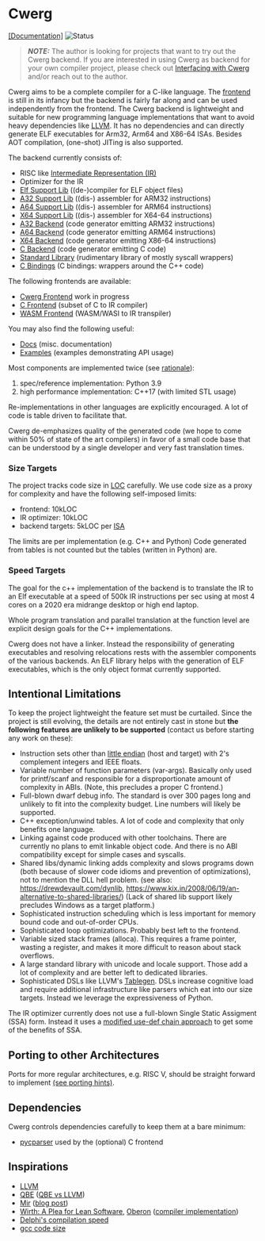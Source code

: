 # Cwerg

[[Documentation]](Docs/) ![Status](../../workflows/cwerg-tests/badge.svg)

> **_NOTE:_**  The author is looking for projects that want to try out the Cwerg
> backend. If you are interested in using Cwerg as backend for your own compiler
> project, please check out [Interfacing with Cwerg](Docs/interfacing_with_cwerg.md)
> and/or reach out to the author.

Cwerg aims to be a complete compiler for a C-like language. The [frontend](FrontEnd) is still in its infancy but the backend is fairly far along and 
can be used independently from the frontend.
The Cwerg backend is lightweight and suitable for new programming 
language implementations that want to avoid heavy dependencies like
[LLVM](https://llvm.org). It has no dependencies and can directly generate
ELF executables for Arm32, Arm64 and X86-64 ISAs.
Besides AOT compilation, (one-shot) JITing is also supported.

The backend currently consists of:

* RISC like [Intermediate Representation (IR)](Docs/opcodes.md) 
* Optimizer for the IR
* [Elf Support Lib](Elf/)   ((de-)compiler for ELF object files)
* [A32 Support Lib](CpuA32/) ((dis-) assembler for ARM32 instructions)
* [A64 Support Lib](CpuA64/) ((dis-) assembler for ARM64 instructions)
* [X64 Support Lib](CpuX64/) ((dis-) assembler for X64-64 instructions)
* [A32 Backend](CodeGenA32/) (code generator emitting ARM32 instructions)
* [A64 Backend](CodeGenA64/) (code generator emitting ARM64 instructions)
* [X64 Backend](CodeGenX64/) (code generator emitting X86-64 instructions)
* [C Backend](CodeGenC/) (code generator emitting C code)
* [Standard Library](StdLib/) (rudimentary library of mostly syscall wrappers)
* [C Bindings](BindingsC/) (C bindings: wrappers around the C++ code)

The following frontends are available:
* [Cwerg Frontend](FrontEnd) work in progress
* [C Frontend](FrontEndC/)  (subset of C to IR compiler)
* [WASM Frontend](FrontEndWASM/) (WASM/WASI to IR transpiler)
  
You may also find the following useful:
* [Docs](Docs/) (misc. documentation)
* [Examples](Examples/) (examples demonstrating API usage)

Most components are implemented twice (see [rationale](Docs/why_python.md)):
1. spec/reference implementation: Python 3.9
2. high performance implementation: C++17 (with limited STL usage)

Re-implementations in other languages are explicitly encouraged. A lot of
code is table driven to facilitate that.

Cwerg de-emphasizes quality of the generated code (we hope to come within 50%
of state of the art  compilers) in favor of a small code base that can be
understood by a single developer and very fast translation times.

### Size Targets

The project tracks code size in [LOC](CLOC.txt) carefully. 
We use code size as a proxy for complexity and have the following self-imposed limits:
* frontend: 10kLOC
* IR optimizer: 10kLOC 
* backend targets: 5kLOC per [ISA](https://en.wikipedia.org/wiki/Instruction_set_architecture)

The limits are per implementation (e.g. C++ and Python)
Code generated from tables is not counted but the tables (written in Python) are.

### Speed Targets

The goal for the c++ implementation of the backend is to translate the IR to an
Elf executable at a speed of 500k IR instructions per sec using at most 4 cores on a 2020 era midrange desktop or high end laptop.

Whole program translation and parallel translation at the function level are 
explicit design goals for the C++ implementations.

Cwerg does not have a linker. Instead the responsibility of 
generating executables and resolving relocations rests with the assembler
components of the various backends. An ELF library helps with the generation of
ELF executables, which is the only object format currently supported.

## Intentional Limitations

To keep the project lightweight the feature set must be curtailed.
Since the project is still evolving, the details are not entirely cast in stone but 
**the following features are unlikely to be supported** (contact us before starting 
any work on these):

* Instruction sets other than [little endian](https://en.wikipedia.org/wiki/Comparison_of_instruction_set_architectures) (host and target) with 2's complement integers and IEEE floats.
* Variable number of function parameters (var-args). Basically only used for
  printf/scanf and responsible for a disproportionate amount of complexity in 
  ABIs. (Note, this precludes a proper C frontend.)
* Full-blown dwarf debug info. The standard is over 300 pages long and unlikely
  to fit into the complexity budget. Line numbers will likely be supported.
* C++ exception/unwind tables. A lot of code and complexity that only benefits one language.
* Linking against code produced with other toolchains. There are currently no plans
  to emit linkable object code. And there is no ABI compatibility except for simple cases and syscalls. 
* Shared libs/dynamic linking adds complexity and slows programs down (both because
  of slower code idioms and prevention of optimizations), not
  to mention the DLL hell problem. (see also: https://drewdevault.com/dynlib, 
  https://www.kix.in/2008/06/19/an-alternative-to-shared-libraries/)
  (Lack of shared lib support likely precludes Windows as a target platform.) 
* Sophisticated instruction scheduling which is less important for memory 
  bound code and out-of-order CPUs.
* Sophisticated loop optimizations. Probably best left to the frontend.
* Variable sized stack frames (alloca). This requires a frame pointer, wasting a register,
  and makes it more difficult to reason about stack overflows.
* A large standard library with unicode and locale support. Those add a lot of 
  complexity and are better left to dedicated libraries.
* Sophisticated DSLs like LLVM's [Tablegen](https://llvm.org/docs/TableGen/).
  DSLs increase cognitive load and require additional infrastructure like parsers 
  which eat into our size targets. Instead we leverage the expressiveness of Python.
 

The IR optimizer currently does not use a full-blown Single Static Assigment
(SSA) form. Instead it uses a [modified use-def chain approach](Docs/use_def.md)
to get some of the benefits of SSA. 

## Porting to other Architectures

Ports for more regular architectures, e.g. RISC V, should be straight forward to implement [(see porting hints)](Docs/backend_porting.md).

## Dependencies

Cwerg controls dependencies carefully to keep them at a bare minimum:
 
* [pycparser](https://github.com/eliben/pycparser) used by the (optional) C frontend

## Inspirations

* [LLVM](https://llvm.org) 
* [QBE](https://c9x.me/compile/) ([QBE vs LLVM](https://c9x.me/compile/doc/llvm.html))
* [Mir](https://github.com/vnmakarov/mir) ([blog post](https://developers.redhat.com/blog/2020/01/20/mir-a-lightweight-jit-compiler-project/))
* [Wirth: A Plea for Lean Software](https://cr.yp.to/bib/1995/wirth.pdf),
  [Oberon](http://www.projectoberon.com/) ([compiler implementation](http://www.inf.ethz.ch/personal/wirth/ProjectOberon/PO.System.pdf)) 
* [Delphi's compilation speed](https://news.ycombinator.com/item?id=24735366)
* [gcc code size](https://www.phoronix.com/scan.php?page=news_item&px=MTg3OTQ)



